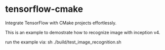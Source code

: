 # tensorflow-cmake
Integrate TensorFlow with CMake projects effortlessly.


This is an example to demostrate how to recognize image with inception v4.


run the example via:
sh ./build/test_image_recognition.sh
